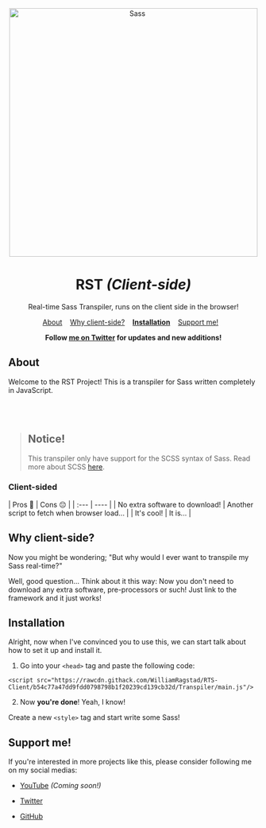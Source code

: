 <div align="center">
	<img width="500" src="https://miro.medium.com/max/1200/1*Fk9lVjzWan0OgYa828emhw.png" alt="Sass">
	<h1>RST <em>(Client-side)</em></h1>
	<p>Real-time Sass Transpiler, runs on the client side in the browser!</p>
	<p align="center">
		<a href="#about">About</a>&nbsp;&nbsp;&nbsp;
		<a href="#why">Why client-side?</a>&nbsp;&nbsp;&nbsp;
		<a href="#install"><b>Installation</b></a>&nbsp;&nbsp;&nbsp;
		<a href="#support">Support me!</a>&nbsp;&nbsp;&nbsp;
	</p>
</div>



<div align="center">
	<b>Follow <a href="https://twitter.com/williamragstad" target="_blank">me on Twitter</a> for updates and new additions!</b>
</div>


<h2 id="about">About</h2>
Welcome to the RST Project!
This is a transpiler for Sass written completely in JavaScript.

<br><br>

> ## Notice!
>
> This transpiler only have support for the SCSS syntax of Sass. Read more about SCSS [here](https://sass-lang.com/documentation/syntax#scss).

<h3>Client-sided</h3>
| Pros 🤩 | Cons 😔 |
| :--- | ---- |
| No extra software to download! | Another script to fetch when browser load... |
| It's cool! | It is... |

<h2 id="why">Why client-side?</h2>
Now you might be wondering; "But why would I ever want to transpile my Sass real-time?"

Well, good question… Think about it this way: Now you don't need to download any extra software, pre-processors or such!
Just link to the framework and it just works!

<h2 id="install">Installation</h2>
Alright, now when I've convinced you to use this, we can start talk about how to set it up and install it.

1. Go into your `<head>` tag and paste the following code:

```
<script src="https://rawcdn.githack.com/WilliamRagstad/RTS-Client/b54c77a47dd9fdd0798798b1f20239cd139cb32d/Transpiler/main.js"/>
```

2. Now **you're done**! Yeah, I know!

Create a new `<style>` tag and start write some Sass! 

<h2 id="support">Support me!</h2>
If you're interested in more projects like this, please consider following me on my social medias:

* [YouTube](https://www.youtube.com/channel/UCwDq4p9qmoJGuXwncUryl1A) *(Coming soon!)*

* [Twitter](https://twitter.com/williamragstad)

- [GitHub](https://github.com/WilliamRagstad)





















